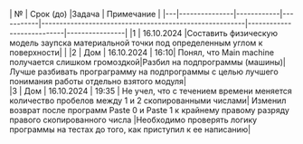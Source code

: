| № | Срок (до)  |Задача  | Примечание  |
|---|---------------|------------|-----------|--------------------------------------------------------|---------------------------|----------------|
|1  | 16.10.2024 |Cоставить физическую модель заупска материальной точки под определенным углом к поверхности|  |
|2  | Дом           | 16.10.2024 | 16:10|	Понял, что Main machine получается слишком громоздкой|Разбил на подпрограммы (машины)|Лучше разбивать програграмму на подпрограммы с целью лучшего понимания работы отдельно взятого модуля|      
|3  | Дом           | 16.10.2024 |	19:35 | Не учел, что с течением времени меняется количество пробелов между 1 и 2 скопированными числами| Изменил возврат после программ Paste 0 и Paste 1 к крайнему правому разряду правого скопированного числа |Необходимо проверять логику программы на тестах до того, как приступил к ее написанию|
